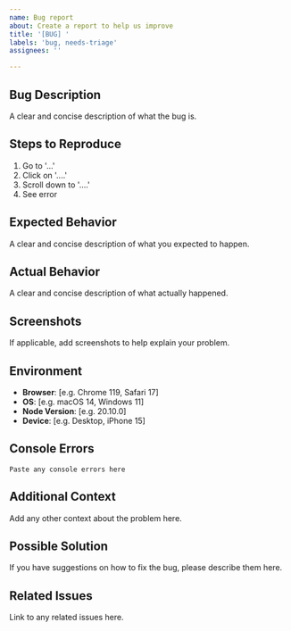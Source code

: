 ```yaml
---
name: Bug report
about: Create a report to help us improve
title: '[BUG] '
labels: 'bug, needs-triage'
assignees: ''

---
```


## Bug Description
A clear and concise description of what the bug is.

## Steps to Reproduce
1. Go to '...'
2. Click on '....'
3. Scroll down to '....'
4. See error

## Expected Behavior
A clear and concise description of what you expected to happen.

## Actual Behavior
A clear and concise description of what actually happened.

## Screenshots
If applicable, add screenshots to help explain your problem.

## Environment
- **Browser**: [e.g. Chrome 119, Safari 17]
- **OS**: [e.g. macOS 14, Windows 11]
- **Node Version**: [e.g. 20.10.0]
- **Device**: [e.g. Desktop, iPhone 15]

## Console Errors
```
Paste any console errors here
```

## Additional Context
Add any other context about the problem here.

## Possible Solution
If you have suggestions on how to fix the bug, please describe them here.

## Related Issues
Link to any related issues here.